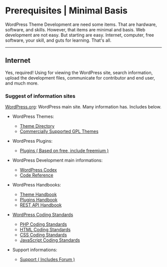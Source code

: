 # Prerequisites | Minimal Basis

WordPress Theme Development are need some items. That are hardware, software, and skills. However, that items are minimal and basis. Web development are not easy. But starting are easy. Internet, computer, free software, your skill, and guts for learning. That's all.

---

## Internet

Yes, required! Using for viewing the WordPress site, search information, upload the development files, communicate for contributor and end user, and much more.

### Suggest of information sites

[WordPress.org](https://wordpress.org): WordPress main site. Many information has. Includes below.

- WordPress Themes:
	- [Theme Directory](https://wordpress.org/themes/)
	- [Commercially Supported GPL Themes](https://wordpress.org/themes/commercial/)

- WordPress Plugins:
	- [Plugins ( Based on free, include freemium )](https://wordpress.org/plugins/)

- WordPress Development main informations:
	- [WordPress Codex](https://codex.wordpress.org/Main_Page)
	- [Code Reference](https://developer.wordpress.org/reference/)

- WordPress Handbooks:
	- [Theme Handbook](https://developer.wordpress.org/themes/)
	- [Plugins Handbook](https://developer.wordpress.org/plugins/)
	- [REST API Handbook](https://developer.wordpress.org/rest-api/)

- [WordPress Coding Standards](https://codex.wordpress.org/WordPress_Coding_Standards)
	- [PHP Coding Standards](https://make.wordpress.org/core/handbook/best-practices/coding-standards/php/)
	- [HTML Coding Standards](https://make.wordpress.org/core/handbook/best-practices/coding-standards/html/)
	- [CSS Coding Standards](https://make.wordpress.org/core/handbook/best-practices/coding-standards/css/)
	- [JavaScript Coding Standards](https://make.wordpress.org/core/handbook/best-practices/coding-standards/javascript/)

- Support informations:
	- [Support ( Includes Forum )](https://wordpress.org/support/)
